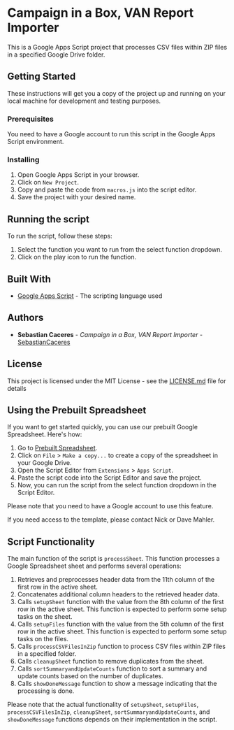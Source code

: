 # Campaign in a Box, VAN Report Importer

This is a Google Apps Script project that processes CSV files within ZIP files in a specified Google Drive folder.

## Getting Started

These instructions will get you a copy of the project up and running on your local machine for development and testing purposes.

### Prerequisites

You need to have a Google account to run this script in the Google Apps Script environment. 

### Installing

1. Open Google Apps Script in your browser.
2. Click on `New Project`.
3. Copy and paste the code from `macros.js` into the script editor.
4. Save the project with your desired name.

## Running the script

To run the script, follow these steps:

1. Select the function you want to run from the select function dropdown.
2. Click on the play icon to run the function.

## Built With

* [Google Apps Script](https://developers.google.com/apps-script) - The scripting language used

## Authors

* **Sebastian Caceres** - *Campaign in a Box, VAN Report Importer* - [SebastianCaceres](https://github.com/SebastianCaceres/)

## License

This project is licensed under the MIT License - see the [LICENSE.md](LICENSE.md) file for details

## Using the Prebuilt Spreadsheet

If you want to get started quickly, you can use our prebuilt Google Spreadsheet. Here's how:

1. Go to [Prebuilt Spreadsheet](https://docs.google.com/spreadsheets/d/1ZO4C2JnS4Z-QF5EEXGjZcA6inW1ZOpqtoqtByZeuCc4/edit?usp=drive_link).
2. Click on `File` > `Make a copy...` to create a copy of the spreadsheet in your Google Drive.
3. Open the Script Editor from `Extensions` > `Apps Script`.
4. Paste the script code into the Script Editor and save the project.
5. Now, you can run the script from the select function dropdown in the Script Editor.

Please note that you need to have a Google account to use this feature.

If you need access to the template, please contact Nick or Dave Mahler.

## Script Functionality

The main function of the script is `processSheet`. This function processes a Google Spreadsheet sheet and performs several operations:

1. Retrieves and preprocesses header data from the 11th column of the first row in the active sheet.
2. Concatenates additional column headers to the retrieved header data.
3. Calls `setupSheet` function with the value from the 8th column of the first row in the active sheet. This function is expected to perform some setup tasks on the sheet.
4. Calls `setupFiles` function with the value from the 5th column of the first row in the active sheet. This function is expected to perform some setup tasks on the files.
5. Calls `processCSVFilesInZip` function to process CSV files within ZIP files in a specified folder.
6. Calls `cleanupSheet` function to remove duplicates from the sheet.
7. Calls `sortSummaryandUpdateCounts` function to sort a summary and update counts based on the number of duplicates.
8. Calls `showDoneMessage` function to show a message indicating that the processing is done.

Please note that the actual functionality of `setupSheet`, `setupFiles`, `processCSVFilesInZip`, `cleanupSheet`, `sortSummaryandUpdateCounts`, and `showDoneMessage` functions depends on their implementation in the script.
